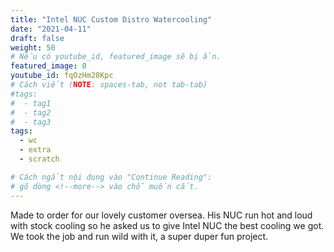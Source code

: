 ```yaml
---
title: "Intel NUC Custom Distro Watercooling"
date: "2021-04-11"
draft: false
weight: 50
# Nếu có youtube_id, featured_image sẽ bị ẩn.
featured_image: 0
youtube_id: fqOzHm28Kpc
# Cách viết (NOTE: spaces-tab, not tab-tab)
#tags:
#  - tag1
#  - tag2
#  - tag3
tags:
  - wc
  - extra
  - scratch

# Cách ngắt nội dung vào "Continue Reading":
# gõ dòng <!--more--> vào chỗ muốn cắt.
---
```


Made to order for our lovely customer oversea. His NUC run hot and loud with stock cooling so he asked us to give Intel NUC the best cooling we got. We took the job and run wild with it, a super duper fun project.